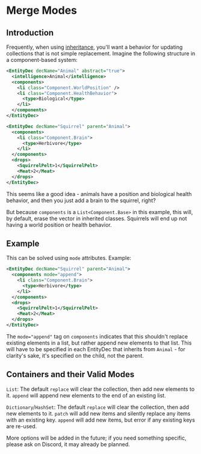 # Merge Modes

## Introduction

Frequently, when using [inheritance](inheritance.md), you'll want a behavior for updating collections that is not simple replacement. Imagine the following structure in a component-based system:

```xml
<EntityDec decName="Animal" abstract="true">
  <intelligence>Animal</intelligence>
  <components>
    <li class="Component.WorldPosition" />
    <li class="Component.HealthBehavior">
      <type>Biological</type>
    </li>
  </components>
</EntityDec>

<EntityDec decName="Squirrel" parent="Animal">
  <components>
    <li class="Component.Brain">
      <type>Herbivore</type>
    </li>
  </components>
  <drops>
    <SquirrelPelt>1</SquirrelPelt>
    <Meat>2</Meat>
  </drops>
</EntityDec>
```

This seems like a good idea - animals have a position and biological health behavior, and then you just add a brain to the squirrel, right?

But because `components` is a `List<Component.Base>` in this example, this will, by default, erase the vector in inherited classes. Squirrels will end up not having a world position or health behavior.

## Example

This can be solved using `mode` attributes. Example:

```xml
<EntityDec decName="Squirrel" parent="Animal">
  <components mode="append">
    <li class="Component.Brain">
      <type>Herbivore</type>
    </li>
  </components>
  <drops>
    <SquirrelPelt>1</SquirrelPelt>
    <Meat>2</Meat>
  </drops>
</EntityDec>
```

The `mode="append"` tag on `components` indicates that this shouldn't replace existing elements in a list, but rather append new elements to that list. This will have to be specified in each EntityDec that inherits from `Animal` - for clarity's sake, it's specified on the child, not the parent.

## Containers and their Valid Modes

`List`: The default `replace` will clear the collection, then add new elements to it. `append` will append new elements to the end of an existing list.

`Dictionary`/`HashSet`: The default `replace` will clear the collection, then add new elements to it. `patch` will add new items and silently replace any items with an existing key. `append` will add new items, but error if any existing keys are re-used.

More options will be added in the future; if you need something specific, please ask on Discord, it may already be planned.